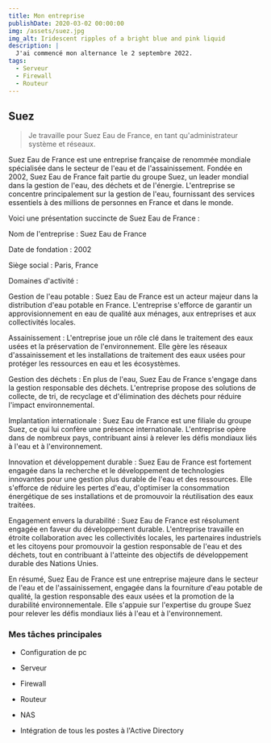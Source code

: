 ```yaml
---
title: Mon entreprise
publishDate: 2020-03-02 00:00:00
img: /assets/suez.jpg
img_alt: Iridescent ripples of a bright blue and pink liquid
description: |
  J'ai commencé mon alternance le 2 septembre 2022.
tags:
  - Serveur
  - Firewall
  - Routeur
---
```


## Suez

> Je travaille pour Suez Eau de France, en tant qu'administrateur système et réseaux.

Suez Eau de France est une entreprise française de renommée mondiale spécialisée dans le secteur de l'eau et de l'assainissement. Fondée en 2002, Suez Eau de France fait partie du groupe Suez, un leader mondial dans la gestion de l'eau, des déchets et de l'énergie. L'entreprise se concentre principalement sur la gestion de l'eau, fournissant des services essentiels à des millions de personnes en France et dans le monde.

Voici une présentation succincte de Suez Eau de France :

Nom de l'entreprise : Suez Eau de France

Date de fondation : 2002

Siège social : Paris, France

Domaines d'activité :

Gestion de l'eau potable : Suez Eau de France est un acteur majeur dans la distribution d'eau potable en France. L'entreprise s'efforce de garantir un approvisionnement en eau de qualité aux ménages, aux entreprises et aux collectivités locales.

Assainissement : L'entreprise joue un rôle clé dans le traitement des eaux usées et la préservation de l'environnement. Elle gère les réseaux d'assainissement et les installations de traitement des eaux usées pour protéger les ressources en eau et les écosystèmes.

Gestion des déchets : En plus de l'eau, Suez Eau de France s'engage dans la gestion responsable des déchets. L'entreprise propose des solutions de collecte, de tri, de recyclage et d'élimination des déchets pour réduire l'impact environnemental.

Implantation internationale : Suez Eau de France est une filiale du groupe Suez, ce qui lui confère une présence internationale. L'entreprise opère dans de nombreux pays, contribuant ainsi à relever les défis mondiaux liés à l'eau et à l'environnement.

Innovation et développement durable : Suez Eau de France est fortement engagée dans la recherche et le développement de technologies innovantes pour une gestion plus durable de l'eau et des ressources. Elle s'efforce de réduire les pertes d'eau, d'optimiser la consommation énergétique de ses installations et de promouvoir la réutilisation des eaux traitées.

Engagement envers la durabilité : Suez Eau de France est résolument engagée en faveur du développement durable. L'entreprise travaille en étroite collaboration avec les collectivités locales, les partenaires industriels et les citoyens pour promouvoir la gestion responsable de l'eau et des déchets, tout en contribuant à l'atteinte des objectifs de développement durable des Nations Unies.

En résumé, Suez Eau de France est une entreprise majeure dans le secteur de l'eau et de l'assainissement, engagée dans la fourniture d'eau potable de qualité, la gestion responsable des eaux usées et la promotion de la durabilité environnementale. Elle s'appuie sur l'expertise du groupe Suez pour relever les défis mondiaux liés à l'eau et à l'environnement.

### Mes tâches principales

- Configuration de pc

- Serveur

- Firewall

- Routeur

- NAS

- Intégration de tous les postes à l'Active Directory